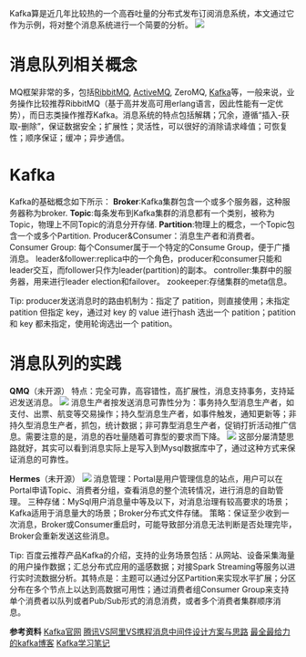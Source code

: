 Kafka算是近几年比较热的一个高吞吐量的分布式发布订阅消息系统，本文通过它作为示例，将对整个消息系统进行一个简要的分析。
![](http://i.imgur.com/k4Cxjvm.png)

# 消息队列相关概念 #
MQ框架非常的多，包括[RibbitMQ](http://www.rabbitmq.com/), [ActiveMQ](http://activemq.apache.org/), ZeroMQ, [Kafka](http://kafka.apache.org/)等，一般来说，业务操作比较推荐RibbitMQ（基于高并发高可用erlang语言，因此性能有一定优势），而日志类操作推荐Kafka。消息系统的特点包括解耦；冗余，遵循“插入-获取-删除”，保证数据安全；扩展性；灵活性，可以很好的消除请求峰值；可恢复性；顺序保证；缓冲；异步通信。


# Kafka #
Kafka的基础概念如下所示：
**Broker**:Kafka集群包含一个或多个服务器，这种服务器称为broker.
**Topic**:每条发布到Kafka集群的消息都有一个类别，被称为Topic，物理上不同Topic的消息分开存储.
**Partition**:物理上的概念，一个Topic包含一个或多个Partition.
Producer&Consumer：消息生产者和消费者。
Consumer Group: 每个Consumer属于一个特定的Consume Group，便于广播消息。
leader&follower:replica中的一个角色，producer和consumer只能和leader交互，而follower只作为leader(partition)的副本。
controller:集群中的服务器，用来进行leader election和failover。
zookeeper:存储集群的meta信息。

Tip:
producer发送消息时的路由机制为：指定了 patition，则直接使用；未指定 patition 但指定 key，通过对 key 的 value 进行hash 选出一个 patition；patition 和 key 都未指定，使用轮询选出一个 patition。

# 消息队列的实践 #
**QMQ**（未开源）
特点：完全可靠，高容错性，高扩展性，消息支持事务，支持延迟发送消息。
![](http://i.imgur.com/ASSPjyJ.png)
消息生产者按发送消息可靠性分为：事务持久型消息生产者，如支付、出票、航变等交易操作；持久型消息生产者，如事件触发，通知更新等；非持久型消息生产者，抓包，统计数据；非可靠型消息生产者，促销打折活动推广信息。需要注意的是，消息的吞吐量随着可靠型的要求而下降。
![](http://i.imgur.com/UNyUhq5.png)
这部分屡清楚思路就好，其实可以看到消息实际上是写入到Mysql数据库中了，通过这种方式来保证消息的可靠性。

**Hermes**（未开源）
![](http://i.imgur.com/SZy26X9.png)
消息管理：Portal是用户管理信息的站点，用户可以在Portal申请Topic、消费者分组，查看消息的整个流转情况，进行消息的自助管理。
三种存储：MySql用户消息量中等及以下，对消息治理有较高要求的场景；Kafka适用于消息量大的场景；Broker分布式文件存储。
策略：保证至少收到一次消息，Broker或Consumer重启时，可能导致部分消息无法判断是否处理完毕，Broker会重新发送这些消息。

Tip:
百度云推荐产品Kafka的介绍，支持的业务场景包括：从网站、设备采集海量的用户操作数据；汇总分布式应用的遥感数据；对接Spark Streaming等服务以进行实时流数据分析。其特点是：主题可以通过分区Partition来实现水平扩展；分区分布在多个节点上以达到高数据可用性；通过消费者组Consumer Group来支持单个消费者以队列或者Pub/Sub形式的消息消费，或者多个消费者集群顺序消息。


**参考资料**
[Kafka官网](http://kafka.apache.org/)
[腾讯VS阿里VS携程消息中间件设计方案与思路](http://blog.csdn.net/lizhitao/article/details/51718156)
[最全最给力的kafka博客](http://blog.csdn.net/lizhitao/article/category/2194509)
[Kafka学习笔记](http://www.cnblogs.com/cyfonly/p/5954614.html)
